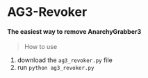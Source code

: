 # AG3-Revoker

#### The easiest way to remove AnarchyGrabber3

> How to use

1. download the `ag3_revoker.py` file
2. run `python ag3_revoker.py`
